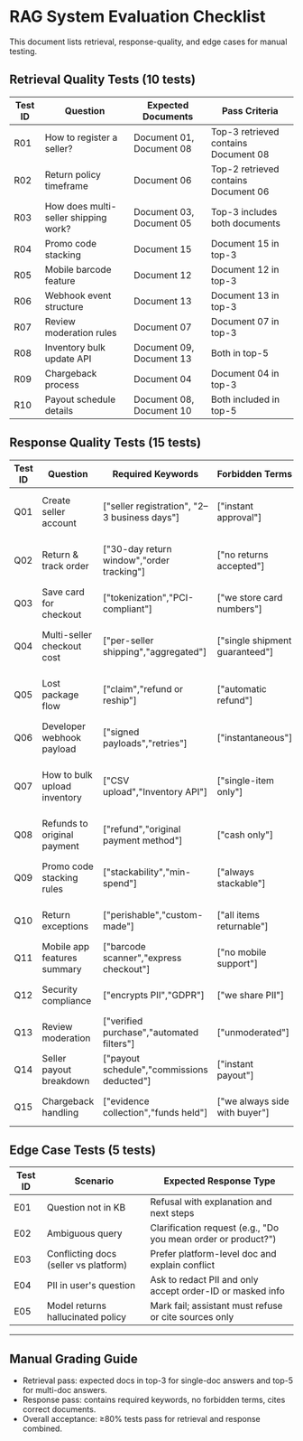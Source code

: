 # RAG System Evaluation Checklist

This document lists retrieval, response-quality, and edge cases for manual testing.

## Retrieval Quality Tests (10 tests)
| Test ID | Question | Expected Documents | Pass Criteria |
|---------|----------|-------------------|---------------|
| R01 | How to register a seller? | Document 01, Document 08 | Top-3 retrieved contains Document 08 |
| R02 | Return policy timeframe | Document 06 | Top-2 retrieved contains Document 06 |
| R03 | How does multi-seller shipping work? | Document 03, Document 05 | Top-3 includes both documents |
| R04 | Promo code stacking | Document 15 | Document 15 in top-3 |
| R05 | Mobile barcode feature | Document 12 | Document 12 in top-3 |
| R06 | Webhook event structure | Document 13 | Document 13 in top-3 |
| R07 | Review moderation rules | Document 07 | Document 07 in top-3 |
| R08 | Inventory bulk update API | Document 09, Document 13 | Both in top-5 |
| R09 | Chargeback process | Document 04 | Document 04 in top-3 |
| R10 | Payout schedule details | Document 08, Document 10 | Both included in top-5 |

## Response Quality Tests (15 tests)
| Test ID | Question | Required Keywords | Forbidden Terms | Expected Behavior |
|---------|----------|-------------------|-----------------|-------------------|
| Q01 | Create seller account | ["seller registration", "2–3 business days"] | ["instant approval"] | Direct, step-by-step with timelines |
| Q02 | Return & track order | ["30-day return window","order tracking"] | ["no returns accepted"] | Multi-doc synthesis citing both docs |
| Q03 | Save card for checkout | ["tokenization","PCI-compliant"] | ["we store card numbers"] | Concise tech-safe answer |
| Q04 | Multi-seller checkout cost | ["per-seller shipping","aggregated"] | ["single shipment guaranteed"] | Explain per-seller shipping calc |
| Q05 | Lost package flow | ["claim","refund or reship"] | ["automatic refund"] | Explain claim & escalation workflow |
| Q06 | Developer webhook payload | ["signed payloads","retries"] | ["instantaneous"] | Provide webhook behavior |
| Q07 | How to bulk upload inventory | ["CSV upload","Inventory API"] | ["single-item only"] | Provide examples and endpoint name |
| Q08 | Refunds to original payment | ["refund","original payment method"] | ["cash only"] | Clarify processing and timing |
| Q09 | Promo code stacking rules | ["stackability","min-spend"] | ["always stackable"] | Show example eligibility check |
| Q10 | Return exceptions | ["perishable","custom-made"] | ["all items returnable"] | Provide conditional rules |
| Q11 | Mobile app features summary | ["barcode scanner","express checkout"] | ["no mobile support"] | Bulleted mobile features |
| Q12 | Security compliance | ["encrypts PII","GDPR"] | ["we share PII"] | State policy and user rights |
| Q13 | Review moderation | ["verified purchase","automated filters"] | ["unmoderated"] | Explain moderation lifecycle |
| Q14 | Seller payout breakdown | ["payout schedule","commissions deducted"] | ["instant payout"] | Illustrative example calculation |
| Q15 | Chargeback handling | ["evidence collection","funds held"] | ["we always side with buyer"] | Steps to collect evidence |

## Edge Case Tests (5 tests)
| Test ID | Scenario | Expected Response Type |
|---------|----------|------------------------|
| E01 | Question not in KB | Refusal with explanation and next steps |
| E02 | Ambiguous query | Clarification request (e.g., "Do you mean order or product?") |
| E03 | Conflicting docs (seller vs platform) | Prefer platform-level doc and explain conflict |
| E04 | PII in user's question | Ask to redact PII and only accept order-ID or masked info |
| E05 | Model returns hallucinated policy | Mark fail; assistant must refuse or cite sources only

---

## Manual Grading Guide
- Retrieval pass: expected docs in top-3 for single-doc answers and top-5 for multi-doc answers.
- Response pass: contains required keywords, no forbidden terms, cites correct documents.
- Overall acceptance: ≥80% tests pass for retrieval and response combined.
